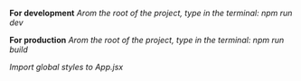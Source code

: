**For development**
_Аrom the root of the project, type in the terminal:_
*npm run dev*

**For production**
_Аrom the root of the project, type in the terminal:_
*npm run build*

_Import global styles to App.jsx_


